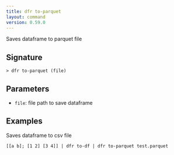 ```yaml
---
title: dfr to-parquet
layout: command
version: 0.59.0
---
```


Saves dataframe to parquet file

## Signature

```> dfr to-parquet (file)```

## Parameters

 -  `file`: file path to save dataframe

## Examples

Saves dataframe to csv file
```shell
[[a b]; [1 2] [3 4]] | dfr to-df | dfr to-parquet test.parquet
```

